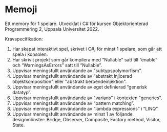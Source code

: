 # Memoji
Ett memory för 1 spelare. Utvecklat i C# för kursen Objektorienterad Programmering 2, Uppsala Universitet 2022. 

Kravspecifikation:

1. Har skapat interaktivt spel, skrivet i C#, för minst 1 spelare, som går att spela i konsolen.
2. Har skrivit projekt som går kompilera med “Nullable” satt till “enable” och “WarningsAsErrors” satt till “Nullable”.
3. Uppvisar meningsfullt användande av "subtypspolymorfism".
4. Uppvisar meningsfullt användande av “abstrakt injicerad objektkomposition" eller "abstrakt beroendeinjektion".
5. Uppvisar meningsfullt användande av eget definierad “generisk datatyp”.
6. Uppvisar meningsfullt användande av "varians" i kontexten "generics".
7. Uppvisar meningsfullt användande av “pattern matching”.
8. Uppvisar meningsfullt användande av “lambda expressions” i “LINQ”.
9. Uppvisar meningsfullt användande av minst 1 av följande designmönster: Bridge, Observer, Composite, Factory method, Visitor, State.
